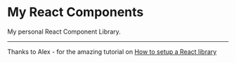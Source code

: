 # My React Components

My personal React Component Library. 


---
Thanks to Alex - for the amazing tutorial on [How to setup a React library](https://github.com/alexeagleson/template-react-component-library) 

